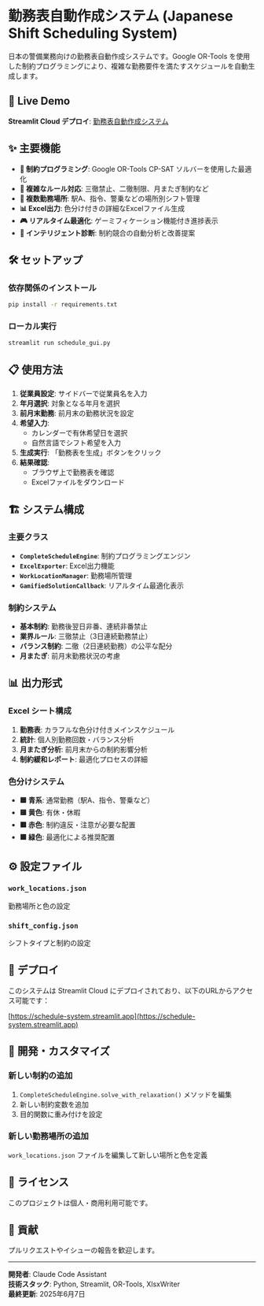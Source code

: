 # 勤務表自動作成システム (Japanese Shift Scheduling System)

日本の警備業務向けの勤務表自動作成システムです。Google OR-Tools を使用した制約プログラミングにより、複雑な勤務要件を満たすスケジュールを自動生成します。

## 🚀 Live Demo

**Streamlit Cloud デプロイ**: [勤務表自動作成システム](https://schedule-system.streamlit.app)

## ✨ 主要機能

- **🎯 制約プログラミング**: Google OR-Tools CP-SAT ソルバーを使用した最適化
- **📅 複雑なルール対応**: 三徹禁止、二徹制限、月またぎ制約など
- **🏢 複数勤務場所**: 駅A、指令、警乗などの場所別シフト管理
- **📊 Excel出力**: 色分け付きの詳細なExcelファイル生成
- **🎮 リアルタイム最適化**: ゲーミフィケーション機能付き進捗表示
- **🧠 インテリジェント診断**: 制約競合の自動分析と改善提案

## 🛠️ セットアップ

### 依存関係のインストール

```bash
pip install -r requirements.txt
```

### ローカル実行

```bash
streamlit run schedule_gui.py
```

## 📋 使用方法

1. **従業員設定**: サイドバーで従業員名を入力
2. **年月選択**: 対象となる年月を選択
3. **前月末勤務**: 前月末の勤務状況を設定
4. **希望入力**: 
   - カレンダーで有休希望日を選択
   - 自然言語でシフト希望を入力
5. **生成実行**: 「勤務表を生成」ボタンをクリック
6. **結果確認**: 
   - ブラウザ上で勤務表を確認
   - Excelファイルをダウンロード

## 🏗️ システム構成

### 主要クラス

- **`CompleteScheduleEngine`**: 制約プログラミングエンジン
- **`ExcelExporter`**: Excel出力機能
- **`WorkLocationManager`**: 勤務場所管理
- **`GamifiedSolutionCallback`**: リアルタイム最適化表示

### 制約システム

- **基本制約**: 勤務後翌日非番、連続非番禁止
- **業界ルール**: 三徹禁止（3日連続勤務禁止）
- **バランス制約**: 二徹（2日連続勤務）の公平な配分
- **月またぎ**: 前月末勤務状況の考慮

## 📊 出力形式

### Excel シート構成

1. **勤務表**: カラフルな色分け付きメインスケジュール
2. **統計**: 個人別勤務回数・バランス分析
3. **月またぎ分析**: 前月末からの制約影響分析
4. **制約緩和レポート**: 最適化プロセスの詳細

### 色分けシステム

- **🟦 青系**: 通常勤務（駅A、指令、警乗など）
- **🟨 黄色**: 有休・休暇
- **🟥 赤色**: 制約違反・注意が必要な配置
- **🟩 緑色**: 最適化による推奨配置

## ⚙️ 設定ファイル

### `work_locations.json`
勤務場所と色の設定

### `shift_config.json`
シフトタイプと制約の設定

## 🚀 デプロイ

このシステムは Streamlit Cloud にデプロイされており、以下のURLからアクセス可能です：

[https://schedule-system.streamlit.app](https://schedule-system.streamlit.app)

## 🔧 開発・カスタマイズ

### 新しい制約の追加

1. `CompleteScheduleEngine.solve_with_relaxation()` メソッドを編集
2. 新しい制約変数を追加
3. 目的関数に重み付けを設定

### 新しい勤務場所の追加

`work_locations.json` ファイルを編集して新しい場所と色を定義

## 📝 ライセンス

このプロジェクトは個人・商用利用可能です。

## 🤝 貢献

プルリクエストやイシューの報告を歓迎します。

---

**開発者**: Claude Code Assistant  
**技術スタック**: Python, Streamlit, OR-Tools, XlsxWriter  
**最終更新**: 2025年6月7日
